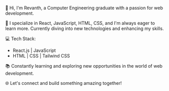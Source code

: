 👋 Hi, I'm Revanth, a Computer Engineering graduate with a passion for web development.

🚀 I specialize in React, JavaScript, HTML, CSS, and I'm always eager to learn more. Currently diving into new technologies and enhancing my skills.

💻 Tech Stack:
   - React.js | JavaScript
   - HTML | CSS | Tailwind CSS

📚 Constantly learning and exploring new opportunities in the world of web development.

🌐 Let's connect and build something amazing together!
